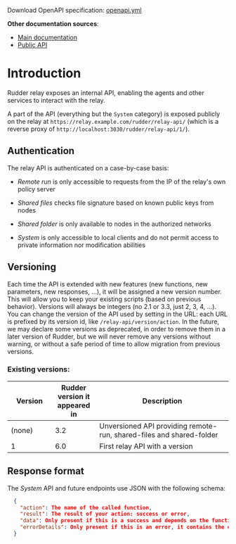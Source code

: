 Download OpenAPI specification: [openapi.yml](openapi.yml)

**Other documentation sources**:

* [Main documentation](https://docs.rudder.io)
* [Public API](https://docs.rudder.io/api/)

# Introduction

Rudder relay exposes an internal API, enabling the agents and other services to interact with the relay.

A part of the API (everything but the `System` category) is exposed publicly on the relay
at `https://relay.example.com/rudder/relay-api/` (which is a reverse proxy of
`http://localhost:3030/rudder/relay-api/1/`).

## Authentication

The relay API is authenticated on a case-by-case basis:

* *Remote run* is only accessible to requests from the IP of the relay's own policy server

* *Shared files* checks file signature based on known public keys from nodes

* *Shared folder* is only available to nodes in the authorized networks

* *System* is only accessible to local clients and do not permit access to private information nor modification abilities

## Versioning

Each time the API is extended with new features (new functions, new parameters, new responses, ...), it will be assigned a new version number. This will allow you to keep your existing scripts (based on previous behavior). Versions will always be integers (no 2.1 or 3.3, just 2, 3, 4, ...).
You can change the version of the API used by setting in the URL: each URL is prefixed by its version id, like `/relay-api/version/action`.
In the future, we may declare some versions as deprecated, in order to remove them in a later version of Rudder, but we will never remove any versions without warning, or without a safe period of time to allow migration from previous versions.

### Existing versions:

<table>
  <thead>
    <tr>
      <th style="width: 20%">Version</th>
      <th style="width: 20%">Rudder version it appeared in</th>
      <th style="width: 70%">Description</th>
    </tr>
  </thead>
  <tbody>
    <tr>
      <td class="code">(none)</td>
      <td class="code">3.2</td>
      <td>Unversioned API providing remote-run, shared-files and shared-folder</td>
    </tr>
    <tr>
      <td class="code">1</td>
      <td class="code">6.0</td>
      <td>First relay API with a version</td>
    </tr>
  </tbody>
</table>


## Response format

The *System* API and future endpoints use JSON with the following schema:

```json
  {
    "action": The name of the called function,
    "result": The result of your action: success or error,
    "data": Only present if this is a success and depends on the function, it's usually a JSON object,
    "errorDetails": Only present if this is an error, it contains the error message
  }
```
